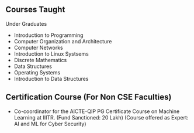 ## Courses Taught  

Under Graduates

- Introduction to Programming 
- Computer Organization and Architecture
- Computer Networks
- Introduction to Linux Systsems
- Discrete Mathematics
- Data Structures
- Operating Systems
- Introduction to Data Structures
  
## Certification Course (For Non CSE Faculties)
- Co-coordinator for the AICTE-QIP PG Certificate Course on Machine Learning at IIITR. 
(Fund Sanctioned: 20 Lakh)
(Course offered as Expert: AI and ML for Cyber Security) 
